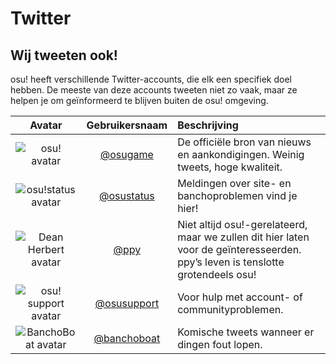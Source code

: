 # Twitter

## Wij tweeten ook!

osu! heeft verschillende Twitter-accounts, die elk een specifiek doel hebben. De meeste van deze accounts tweeten niet zo vaak, maar ze helpen je om geïnformeerd te blijven buiten de osu! omgeving. 

| Avatar                                     | Gebruikersnaam                                | Beschrijving                                                                                                                    |
|:------------------------------------------:|:---------------------------------------------:|:------------------------------------------------------------------------------------------------------------------------------- |
| ![osu! avatar](img/osugame.jpg)            | [@osugame](https://twitter.com/osugame)       | De officiële bron van nieuws en aankondigingen. Weinig tweets, hoge kwaliteit.                                                  |
| ![osu!status avatar](img/osustatus.jpg)    | [@osustatus](https://twitter.com/osustatus)   | Meldingen over site- en banchoproblemen vind je hier!                                                                           |
| ![Dean Herbert avatar](img/ppy.jpg)        | [@ppy](https://twitter.com/ppy)               | Niet altijd osu!-gerelateerd, maar we zullen dit hier laten voor de geïnteresseerden. ppy’s leven is tenslotte grotendeels osu! |
| ![osu! support avatar](img/osusupport.jpg) | [@osusupport](https://twitter.com/osusupport) | Voor hulp met account- of communityproblemen.                                                                                   |
| ![BanchoBoat avatar](img/banchoboat.jpg)   | [@banchoboat](https://twitter.com/banchoboat) | Komische tweets wanneer er dingen fout lopen.                                                                                   |
